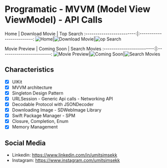 # Programatic - MVVM (Model View ViewModel) -  API Calls

Home     |  Download Movie | Top Search
:-------------------------:|:-------------------------:
<img alt="Home" src="Screenshot/home.png">|<img alt="Download Movie" src="Screenshot/downloadmovie.png">|<img alt="op Search" src="Screenshot/topsearch.png">

Movie Preview     |  Coming Soon |  Search Movies
:-------------------------:|:-------------------------:
<img alt="Movie Preview " src="Screenshot/moviepreview.png">|<img alt="Coming Soon" src="Screenshot/comingsoon.png">|<img alt="Search Movies" src="Screenshot/searchmovies.png">


## Characteristics

- [x] UIKit
- [x] MVVM architecture
- [x] Singleton Design Pattern
- [x] URLSession - Generic Api calls - Networking API
- [x] Decodable Protocol with JSONDecoder
- [x] Downloading Image - SDWebImage Library
- [x] Swift Package Manager - SPM
- [x] Closure, Completion, Enum
- [x] Memory Management

## Social Media
- Linkedin: https://www.linkedin.com/in/umitsimsekk
- Instagram: https://www.instagram.com/umitsimsekk
